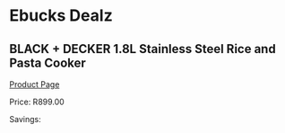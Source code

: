 
# Ebucks Dealz
## BLACK + DECKER 1.8L Stainless Steel Rice and Pasta Cooker
[Product Page](https://www.ebucks.com/web/shop/productSelected.do?prodId=829515152&catId=704983235)

Price: R899.00

Savings: 


	